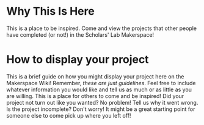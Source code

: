 <!-- TITLE: Projects -->
<!-- SUBTITLE: A place to document and write about projects worked on in the Makerspace! -->

# Why This Is Here
This is a place to be inspired. Come and view the projects that other people have completed (or not!) in the Scholars' Lab Makerspace! 
# How to display your project
This is a brief guide on how you might display your project here on the Makerspace Wiki! Remember, *these are just guidelines*. Feel free to include whatever information you would like and tell us as much or as little as you are willing. This is a place for others to come and be inspired! Did your project not turn out like you wanted? No problem! Tell us why it went wrong. Is the project incomplete? Don't worry! It might be a great starting point for someone else to come pick up where you left off!
